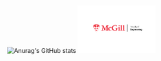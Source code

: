 ![Anurag's GitHub stats](https://github-readme-stats.vercel.app/api?username=AntonioShen&show_icons=true)
<img src=McGillFacultyOfEngineering.png  width="36%" height="36%">
